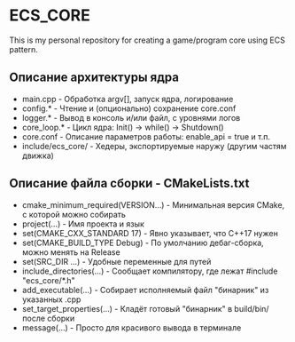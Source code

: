 # ECS_CORE
This is my personal repository for creating a game/program core using ECS ​​pattern.


## Описание архитектуры ядра
- main.cpp - Обработка argv[], запуск ядра, логирование
- config.* - Чтение и (опционально) сохранение core.conf
- logger.* - Вывод в консоль и/или файл, с уровнями логов
- core_loop.* - Цикл ядра: Init() → while() → Shutdown()
- core.conf - Описание параметров работы: enable_api = true и т.п.
- include/ecs_core/ - Хедеры, экспортируемые наружу (другим частям движка)

## Описание файла сборки - CMakeLists.txt
- cmake_minimum_required(VERSION…) - Минимальная версия CMake, с которой можно собирать
- project(...) - Имя проекта и язык
- set(CMAKE_CXX_STANDARD 17) - Явно указывает, что C++17 нужен
- set(CMAKE_BUILD_TYPE Debug) - По умолчанию дебаг-сборка, можно менять на Release
- set(SRC_DIR …) - Удобные переменные для путей
- include_directories(...) - Сообщает компилятору, где лежат #include "ecs_core/*.h"
- add_executable(...) - Собирает исполняемый файл "бинарник" из указанных .cpp
- set_target_properties(...) - Кладёт готовый "бинарник" в build/bin/ после сборки
- message(...) - Просто для красивого вывода в терминале